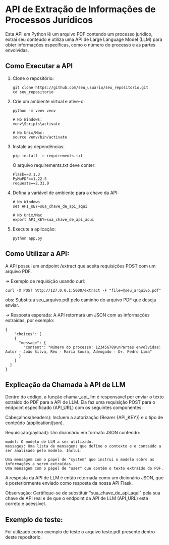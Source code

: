 # API de Extração de Informações de Processos Jurídicos

Esta API em Python lê um arquivo PDF contendo um processo jurídico, extrai seu conteúdo e utiliza uma API de Large Language Model (LLM) para obter informações específicas, como o número do processo e as partes envolvidas.

## Como Executar a API

1. Clone o repositório:
   
       git clone https://github.com/seu_usuario/seu_repositorio.git
       cd seu_repositorio
   
3. Crie um ambiente virtual e ative-o:

       python -m venv venv

       # No Windows:
       venv\Scripts\activate

       # No Unix/Mac:
       source venv/bin/activate

4. Instale as dependências:

       pip install -r requirements.txt

   O arquivo requirements.txt deve conter:

       Flask==3.1.3
       PyMuPDF==1.22.5
       requests==2.31.0

5. Defina a variável de ambiente para a chave da API:

       # No Windows
       set API_KEY=sua_chave_de_api_aqui

       # No Unix/Mac
       export API_KEY=sua_chave_de_api_aqui

6. Execute a aplicação:

       python app.py

## Como Utilizar a API:
  A API possui um endpoint /extract que aceita requisições POST com um arquivo PDF.

-> Exemplo de requisição usando curl:
  
    curl -X POST http://127.0.0.1:5000/extract -F "file=@seu_arquivo.pdf"

  obs: Substitua seu_arquivo.pdf pelo caminho do arquivo PDF que deseja enviar.

-> Resposta esperada:
  A API retornará um JSON com as informações extraídas, por exemplo:
  
    {
        "choices": [
        {
          "message": {
            "content": "Número do processo: 123456789\nPartes envolvidas: Autor - João Silva, Réu - Maria Souza, Advogado - Dr. Pedro Lima"
          }
        }
      ]
    }

## Explicação da Chamada à API de LLM
  Dentro do código, a função chamar_api_llm é responsável por enviar o texto extraído do PDF para a API de LLM. Ela faz uma requisição POST para o endpoint especificado (API_URL) com os seguintes componentes:

  Cabeçalhos(headers): Incluem a autorização (Bearer {API_KEY}) e o tipo de conteúdo (application/json).

  Requisição(payload): Um dicionário em formato JSON contendo:

    model: O modelo de LLM a ser utilizado.
    messages: Uma lista de mensagens que define o contexto e o conteúdo a ser analisado pelo modelo. Inclui:
  
    Uma mensagem com o papel de "system" que instrui o modelo sobre as informações a serem extraídas.
    Uma mensagem com o papel de "user" que contém o texto extraído do PDF.
  
  A resposta da API de LLM é então retornada como um dicionário JSON, que é posteriormente enviado como resposta da nossa API Flask.

  Observação: Certifique-se de substituir "sua_chave_de_api_aqui" pela sua chave de API real e de que o endpoint da API de LLM (API_URL) está correto e acessível.

## Exemplo de teste:
  Foi utilizado como exemplo de teste o arquivo teste.pdf presente dentro deste repositorio.
 
